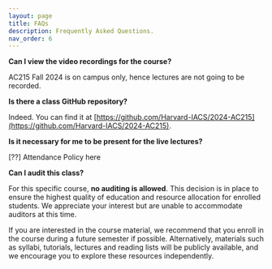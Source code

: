 ```yaml
---
layout: page
title: FAQs
description: Frequently Asked Questions.
nav_order: 6
---
```


**Can I view the video recordings for the course?**

AC215 Fall 2024 is on campus only, hence lectures are not going to be recorded. 

**Is there a class GitHub repository?**

Indeed. You can find it at [https://github.com/Harvard-IACS/2024-AC215](https://github.com/Harvard-IACS/2024-AC215).

**Is it necessary for me to be present for the live lectures?**

[??] Attendance Policy here 

**Can I audit this class?** 

For this specific course, **no auditing is allowed**. This decision is in place to ensure the highest quality of education and resource allocation for enrolled students. We appreciate your interest but are unable to accommodate auditors at this time.

If you are interested in the course material, we recommend that you enroll in the course during a future semester if possible. Alternatively, materials such as syllabi, tutorials, lectures and reading lists will be publicly available, and we encourage you to explore these resources independently.


